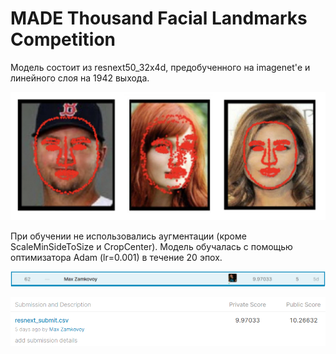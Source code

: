 # MADE Thousand Facial Landmarks Competition

Модель состоит из resnext50_32x4d, предобученного на imagenet'е и линейного слоя на 1942 выхода.

![Image description](images/faces.png)

При обучении не использовались аугментации (кроме ScaleMinSideToSize и CropCenter). Модель обучалась с помощью оптимизатора Adam (lr=0.001) в течение 20 эпох.

![Image description](images/kaggle_score.png)

![Image description](images/kaggle_submit.png)
